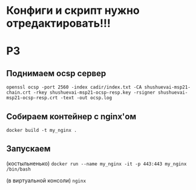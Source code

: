 # Конфиги и скрипт нужно отредактировать!!!

# P3

## Поднимаем ocsp сервер
`openssl ocsp -port 2560 -index cadir/index.txt -CA shushuevai-msp21-chain.crt -rkey shushuevai-msp21-ocsp-resp.key -rsigner shushuevai-msp21-ocsp-resp.crt -text -out ocsp.log`

## Собираем контейнер с nginx'ом
`docker build -t my_nginx .`

## Запускаем
(костыльненько)
`docker run --name my_nginx -it -p 443:443 my_nginx /bin/bash`

(в виртуальной консоли)
`nginx`

